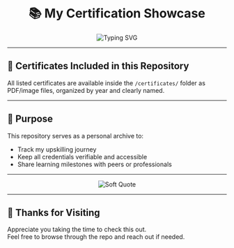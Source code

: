 <h1 align="center">📚 My Certification Showcase</h1>

<p align="center">
  <img src="https://readme-typing-svg.herokuapp.com?font=Fira+Code&size=22&pause=1000&center=true&vCenter=true&width=800&lines=My+Learning+Journey+Through+Certifications+%F0%9F%93%9A;Tech+%7C+Leadership+%7C+Programming+%7C+Professional+Growth" alt="Typing SVG" />
</p>

---



## 📂 Certificates Included in this Repository

All listed certificates are available inside the `/certificates/` folder as PDF/image files, organized by year and clearly named.

---

## 🎯 Purpose

This repository serves as a personal archive to:

- Track my upskilling journey  
- Keep all credentials verifiable and accessible  
- Share learning milestones with peers or professionals

---

<p align="center">
  <img src="https://readme-typing-svg.herokuapp.com?font=Fira+Code&size=18&pause=1200&color=AAAAAA&center=true&vCenter=true&width=700&lines=Learning+never+exhausts+the+mind.+-+Leonardo+da+Vinci" alt="Soft Quote" />
</p>

---

## 🤝 Thanks for Visiting

Appreciate you taking the time to check this out.  
Feel free to browse through the repo and reach out if needed.
